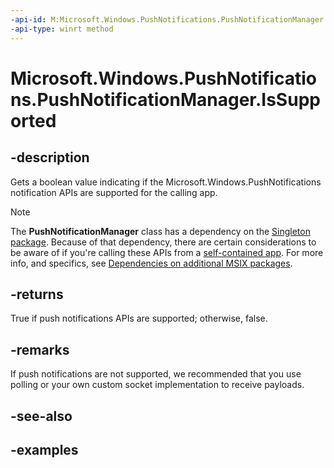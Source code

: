 ```yaml
---
-api-id: M:Microsoft.Windows.PushNotifications.PushNotificationManager.IsSupported
-api-type: winrt method
---
```


# Microsoft.Windows.PushNotifications.PushNotificationManager.IsSupported

<!--
public static bool IsSupported ();
-->

## -description

Gets a boolean value indicating if the Microsoft.Windows.PushNotifications notification APIs are supported for the calling app. 

> [!NOTE]
> The **PushNotificationManager** class has a dependency on the [Singleton package](/windows/apps/windows-app-sdk/deployment-architecture#singleton-package). Because of that dependency, there are certain considerations to be aware of if you're calling these APIs from a [self-contained app](/windows/apps/package-and-deploy/deploy-overview). For more info, and specifics, see [Dependencies on additional MSIX packages](/windows/apps/package-and-deploy/self-contained-deploy/deploy-self-contained-apps#dependencies-on-additional-msix-packages).

## -returns

True if push notifications APIs are supported; otherwise, false.

## -remarks

If push notifications are not supported, we recommended that you use polling or your own custom socket implementation to receive payloads.

## -see-also

## -examples
